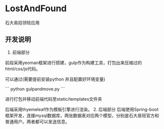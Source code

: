 # LostAndFound
石大易招领轻应用

## 开发说明
1. 前端部分
  <p>前段采用yeoman框架进行搭建，gulp作为构建工具，打包出来压缩过的html/css/js代码。</p>
  <p>可以通过(需要提前安装python 并且配置好环境变量)</p>
  ```
  python gulpandmove.py
  ```
  <p>进行打包并移动前端代码至static/templates文件夹<p>
  后端采用thyemeleaf作为模板引擎进行渲染。
2. 后端部分
  后端使用Spring-boot框架开发，连接mysql数据库，两张数据表对应两个模型，分别是石大易班官方和普通用户。两者都可以发送信息。
